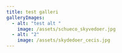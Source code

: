 ```yaml
---
title: test galleri
galleryImages:
  - alt: "test alt "
    image: /assets/schueco_skyvedoer.jpg
  - alt: "2"
    image: /assets/skydedoer_cecis.jpg
---
```

